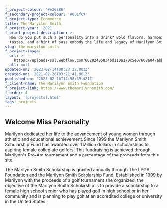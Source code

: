 ```yaml
---
f_project-colour: '#e36386'
f_secondary-project-colour: '#001f69'
f_project-type: Ecommerce
title: The Maryilnn Smith
f_project-year: '2021'
f_brief-project-description: >-
  How do you put such a personality into a drink? Bold flavors, harmonizing
  tastes, and a hint of sass embody the life and legacy of Marilynn Smith.
slug: the-maryilnn-smith
f_project-image:
  url: >-
    https://uploads-ssl.webflow.com/60282405834bd110a170c5e0/608a047abb25722ae7654f8e_6038683b5039a0eac0aa1bf0_602867f32c04220691354dd5_Home%2520(1).png
  alt: null
updated-on: '2023-02-14T00:23:32.002Z'
created-on: '2021-02-26T03:21:41.901Z'
published-on: '2023-02-16T14:58:39.621Z'
f_client-name: The Marilynn Smith Foundation
f_project-link: https://www.themarilynnsmith.com/
f_order: 4
layout: '[projects].html'
tags: projects
---
```


Welcome Miss Personality
------------------------

Marilynn dedicated her life to the advancement of young women through athletic and educational achievement. Since 1999 the Marilynn Smith Scholarship Fund has awarded over 1 Million dollars in scholarships to aspiring female collegiate golfers. This fundraising is achieved through Marilynn's Pro-Am tournament and a percentage of the proceeds from this site.

The Marilynn Smith Scholarship is granted annually through The LPGA Foundation and the Marilynn Smith Scholarship Fund. Established in 1999 by Marilynn with the proceeds of a golf tournament she organized, the objective of the Marilynn Smith Scholarship is to provide a scholarship to a female high school senior who has played golf in high school or in her community and is planning to play golf at an accredited college or university in the United States.

‍
